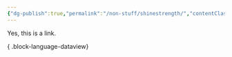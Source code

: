 ```yaml
---
{"dg-publish":true,"permalink":"/non-stuff/shinestrength/","contentClasses":"gallery","dgEnableSearch":"false","dgLinkPreview":"false"}
---
```




Yes, this is a link.



{ .block-language-dataview}


